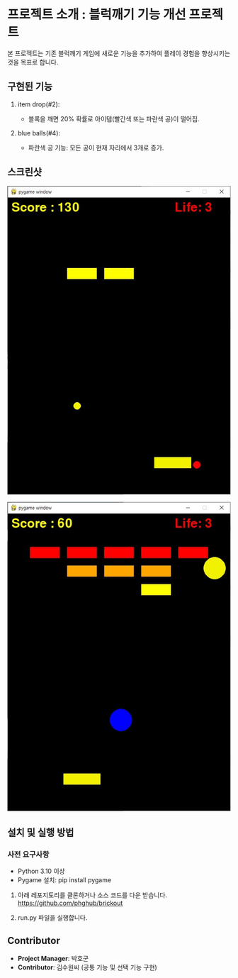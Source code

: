 # 프로젝트 소개 : 블럭깨기 기능 개선 프로젝트
본 프로젝트는 기존 블럭깨기 게임에 새로운 기능을 추가하여 플레이 경험을 향상시키는 것을 목표로 합니다.

## 구현된 기능
1. item drop(#2): 
   - 블록을 깨면 20% 확률로 아이템(빨간색 또는 파란색 공)이 떨어짐.

2. blue balls(#4):
   - 파란색 공 기능: 모든 공이 현재 자리에서 3개로 증가.

## 스크린샷
![기능 - 아이템 드롭](screenshots/itemdrop.JPG)

![기능 - 파란 공](screenshots/blueball.JPG)


## 설치 및 실행 방법
### 사전 요구사항
- Python 3.10 이상
- Pygame 설치:
  pip install pygame

1. 아래 레포지토리를 클론하거나 소스 코드를 다운 받습니다.
https://github.com/phghub/brickout

2. run.py 파일을 실행합니다.


## Contributor
- **Project Manager**: 박호군
- **Contributor**: 김수원씨 (공통 기능 및 선택 기능 구현)

